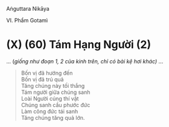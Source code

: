Aṅguttara Nikāya

VI. Phẩm Gotamì

# (X) (60) Tám Hạng Người (2)

... (_giống như đoạn 1, 2 của kinh trên, chỉ có bài kệ hơi khác)_ ...

> Bốn vị đã hướng đến  
> Bốn vị đã trú quả  
> Tăng chúng này tối thắng  
> Tám người giữa chúng sanh  
> Loài Người cúng thí vật  
> Chúng sanh cầu phước đức  
> Làm công đức tái sanh  
> Tăng chúng tăng quả lớn.

